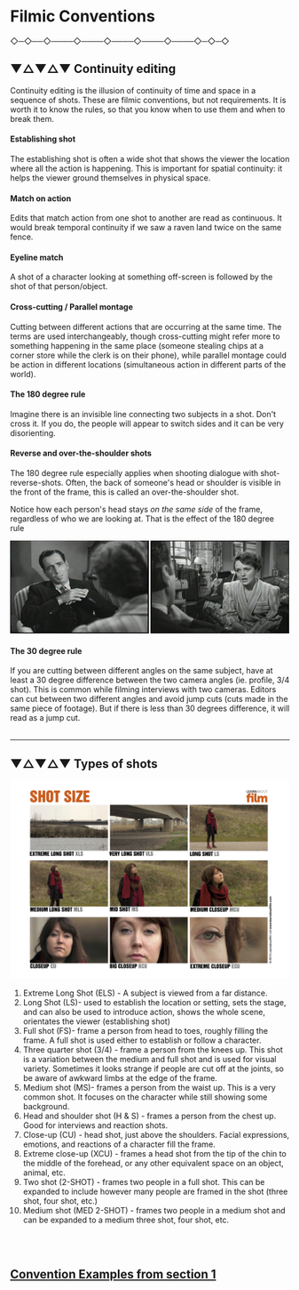 
# Filmic Conventions


 ◇─◇──◇────◇────◇────◇────◇────◇─◇─◇
<br />



## ▼△▼△▼ Continuity editing

Continuity editing is the illusion of continuity of time and space in a sequence of shots. These are filmic conventions, but not requirements. It is worth it to know the rules, so that you know when to use them and when to break them.

#### Establishing shot

The establishing shot is often a wide shot that shows the viewer the location where all the action is happening. This is important for spatial continuity: it helps the viewer ground themselves in physical space.

#### Match on action

Edits that match action from one shot to another are read as continuous. It would break temporal continuity if we saw a raven land twice on the same fence.

#### Eyeline match

A shot of a character looking at something off-screen is followed by the shot of that person/object.

#### Cross-cutting / Parallel montage

Cutting between different actions that are occurring at the same time. The terms are used interchangeably, though cross-cutting might refer more to something happening in the same place (someone stealing chips at a corner store while the clerk is on their phone), while parallel montage could be action in different locations (simultaneous action in different parts of the world).

#### The 180 degree rule

Imagine there is an invisible line connecting two subjects in a shot. Don't cross it. If you do, the people will appear to switch sides and it can be very disorienting.

#### Reverse and over-the-shoulder shots

The 180 degree rule especially applies when shooting dialogue with shot-reverse-shots. Often, the back of someone's head or shoulder is visible in the front of the frame, this is called an over-the-shoulder shot.

Notice how each person's head stays *on the same side* of the frame, regardless of who we are looking at. That is the effect of the 180 degree rule

![shot-reverse-shot](assets/shot-reverse-shot.jpg)

#### The 30 degree rule

If you are cutting between different angles on the same subject, have at least a 30 degree difference between the two camera angles (ie. profile, 3/4 shot). This is common while filming interviews with two cameras. Editors can cut between two different angles and avoid jump cuts (cuts made in the same piece of footage). But if there is less than 30 degrees difference, it will read as a jump cut.
<br>
<br>


---

## ▼△▼△▼ Types of shots

![Variety of shot framing](assets/SHOTSIZE.jpg)

1. Extreme Long Shot (ELS) - A subject is viewed from a far distance.
2. Long Shot (LS)- used to establish the location or setting, sets the stage, and
can also be used to introduce action, shows the whole scene, orientates the
viewer (establishing shot)
3. Full shot (FS)- frame a person from head to toes, roughly filling the frame.
A full shot is used either to establish or follow a character.
4. Three quarter shot (3/4) - frame a person from the knees up. This shot is a
variation between the medium and full shot and is used for visual variety. Sometimes it looks strange if people are cut off at the joints, so be aware of awkward limbs at the edge of the frame.
5. Medium shot (MS)- frames a person from the waist up. This is a very common shot. It focuses on the character while still showing some background.
6. Head and shoulder shot (H & S) - frames a person from the chest up. Good for interviews and reaction shots.
7. Close-up (CU) - head shot, just above the shoulders. Facial expressions, emotions, and reactions of a character fill the frame.
8. Extreme close-up (XCU) - frames a head shot from the tip of the chin to the
middle of the forehead, or any other equivalent space on an object, animal, etc.
9. Two shot (2-SHOT) - frames two people in a full shot. This can be expanded
to include however many people are framed in the shot (three shot, four shot,
etc.)
10. Medium shot (MED 2-SHOT) - frames two people in a medium shot and can
be expanded to a medium three shot, four shot, etc.
<br>
<br>

[Convention Examples from section 1](02e_ConventionExamples)
---
